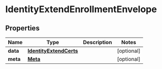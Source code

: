 

# IdentityExtendEnrollmentEnvelope


## Properties

| Name | Type | Description | Notes |
|------------ | ------------- | ------------- | -------------|
|**data** | [**IdentityExtendCerts**](IdentityExtendCerts.md) |  |  [optional] |
|**meta** | [**Meta**](Meta.md) |  |  [optional] |



